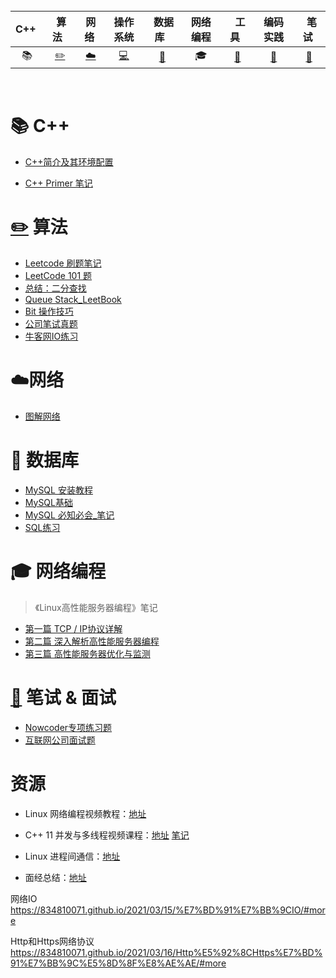 <br>

| C++&nbsp; |   &nbsp;算法&nbsp;&nbsp;   |       网络&nbsp;       |             操作系统             |       &nbsp;数据库&nbsp;&nbsp;       |    网络编程    | &nbsp;&nbsp;工具&nbsp;&nbsp; |               编码实践               | &nbsp;&nbsp;笔试&nbsp; |
| :-------: | :------------------------: | :--------------------: | :------------------------------: | :----------------------------------: | :------------: | :--------------------------: | :----------------------------------: | :--------------------: |
|  :books:  | [:pencil2:](#pencil2-算法) | [:cloud:](#cloud-网络) | [:computer:](#computer-操作系统) | [:floppy_disk:](#floppy_disk-数据库) | :mortar_board: |   [:wrench:](#wrench-工具)   | [:watermelon:](#watermelon-编码实践) |  [:memo:](#memo-后记)  |

<br>

# :books: C++

- [C++简介及其环境配置](https://github.com/jnpeng945/CS-LearningNotes/blob/master/C++/C++简介及其环境配置.md)

- [C++ Primer 笔记](https://github.com/jnpeng945/CS-LearningNotes/blob/master/C++/C++Primer5_README.md)



# [:pencil2:](#pencil2-算法) 算法

- [Leetcode 刷题笔记](https://github.com/jnpeng945/CS-LearningNotes/blob/master/算法/Leetcode%20刷题笔记.md)
- [LeetCode 101 题](https://github.com/jnpeng945/CS-LearningNotes/blob/master/算法/LeetCode%20101.md)
- [总结：二分查找](https://github.com/jnpeng945/CS-LearningNotes/blob/master/算法/二分查找.md)
- [Queue Stack_LeetBook](https://github.com/jnpeng945/CS-LearningNotes/blob/master/算法/Queue%20Stack_LeetBook.md)
- [Bit 操作技巧](https://github.com/jnpeng945/CS-LearningNotes/blob/master/算法/Bit%20操作技巧.md)
- [公司笔试真题](https://github.com/jnpeng945/CS-LearningNotes/blob/master/算法/公司笔试真题.md)
- [牛客网IO练习](https://github.com/jnpeng945/CS-LearningNotes/blob/master/算法/牛客网IO练习.md)



# :cloud:网络

- [图解网络](https://github.com/jnpeng945/CS-LearningNotes/blob/master/计算机网络/图解网络.md)



# :floppy_disk: 数据库

- [MySQL 安装教程](https://github.com/jnpeng945/CS-LearningNotes/blob/master/数据库/MySQL安装教程.md)
- [MySQL基础](https://github.com/jnpeng945/CS-LearningNotes/blob/master/数据库/MySQL基础.md)
- [MySQL 必知必会_笔记](https://github.com/jnpeng945/CS-LearningNotes/blob/master/数据库/MySQL必知必会.md)
- [SQL练习](https://github.com/jnpeng945/CS-LearningNotes/blob/master/数据库/SQL练习.md)



# :mortar_board: 网络编程

> 《Linux高性能服务器编程》笔记

- [第一篇 TCP / IP协议详解](https://github.com/jnpeng945/CS-LearningNotes/blob/master/网络编程/Linux高性能服务器编程_1.md)
- [第二篇 深入解析高性能服务器编程](https://github.com/jnpeng945/CS-LearningNotes/blob/master/网络编程/Linux高性能服务器编程_2.md)
- [第三篇 高性能服务器优化与监测](https://github.com/jnpeng945/CS-LearningNotes/blob/master/网络编程/Linux高性能服务器编程_3.md)



# [:memo:](#memo-后记) 笔试 & 面试

- [Nowcoder专项练习题](https://github.com/jnpeng945/CS-LearningNotes/blob/master/面试题/Nowcoder专项练习题.md)
- [互联网公司面试题](https://github.com/jnpeng945/CS-LearningNotes/blob/master/面试题/互联网公司面试题.md)



# 资源

- Linux 网络编程视频教程：[地址](https://www.bilibili.com/video/BV1eb411F74G?p=1)

- C++ 11 并发与多线程视频课程：[地址](https://www.bilibili.com/video/BV1Yb411L7ak) [笔记](https://blog.csdn.net/qq_38231713/category_10001159.html)
- Linux 进程间通信：[地址](https://www.bilibili.com/video/BV1tJ41117ty?p=1)
- 面经总结：[地址](https://github.com/834810071/IE)



网络IO https://834810071.github.io/2021/03/15/%E7%BD%91%E7%BB%9CIO/#more

Http和Https网络协议 https://834810071.github.io/2021/03/16/Http%E5%92%8CHttps%E7%BD%91%E7%BB%9C%E5%8D%8F%E8%AE%AE/#more
